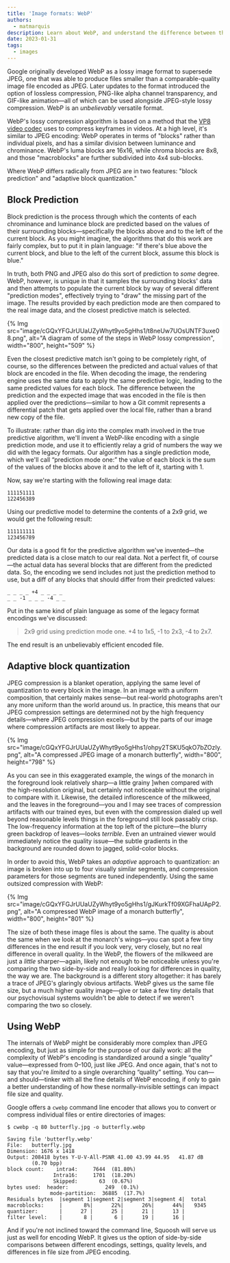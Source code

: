 ```yaml
---
title: 'Image formats: WebP'
authors:
  - matmarquis
description: Learn about WebP, and understand the difference between this format and others.
date: 2023-01-31
tags:
  - images
---
```


Google originally developed WebP as a lossy image format to supersede JPEG, one that was able to produce files smaller than a
comparable-quality image file encoded as JPEG. Later updates to the format introduced the option of lossless compression,
PNG-like alpha channel transparency, and GIF-like animation—all of which can be used alongside JPEG-style lossy compression.
WebP is an _unbelievably_ versatile format.

WebP's lossy compression algorithm is based on a method that the [VP8 video codec](https://datatracker.ietf.org/doc/html/draft-bankoski-vp8-bitstream-01#page-7)
uses to compress keyframes in videos. At a high level, it's similar to JPEG encoding: WebP operates in terms of "blocks" rather than individual pixels,
and has a similar division between luminance and chrominance. WebP's luma blocks are 16x16, while chroma blocks are 8x8, and those "macroblocks" are
further subdivided into 4x4 sub-blocks.

Where WebP differs radically from JPEG are in two features: "block prediction" and "adaptive block quantization."

## Block Prediction

Block prediction is the process through which the contents of each chrominance and luminance block are predicted based on the values
of their surrounding blocks—specifically the blocks above and to the left of the current block. As you might imagine, the algorithms
that do this work are fairly complex, but to put it in plain language: "if there's blue above the current block, and blue to the left
of the current block, assume this block is blue."

In truth, both PNG and JPEG also do this sort of prediction to _some_ degree. WebP, however, is unique in that it samples the surrounding
blocks' data and then attempts to populate the current block by way of several different "prediction modes", effectively trying to "draw"
the missing part of the image. The results provided by each prediction mode are then compared to the real image data, and the closest
predictive match is selected.

<div style="background: #fff;">
{% Img src="image/cGQxYFGJrUUaUZyWhyt9yo5gHhs1/t8neUw7UOsUNTF3uxe08.png", alt="A diagram of some of the steps in WebP lossy compression", width="800", height="509" %}
</div>

Even the closest predictive match isn't going to be completely right, of course, so the differences between the predicted and
actual values of that block are encoded in the file. When decoding the image, the rendering engine uses the same data to apply
the same predictive logic, leading to the same predicted values for each block. The difference between the prediction and the
expected image that was encoded in the file is then applied over the predictions—similar to how a Git commit represents a differential
patch that gets applied over the local file, rather than a brand new copy of the file.

To illustrate: rather than dig into the complex math involved in the true predictive algorithm, we'll invent a WebP-like encoding
with a single prediction mode, and use it to efficiently relay a grid of numbers the way we did with the legacy formats. Our algorithm
has a single prediction mode, which we'll call “prediction mode one:” the value of each block is the sum of the values of the blocks above
it and to the left of it, starting with 1.

Now, say we're starting with the following real image data:

```text
111151111
122456389
```

Using our predictive model to determine the contents of a 2x9 grid, we would get the following result:

```text
111111111
123456789
```

Our data is a good fit for the predictive algorithm we've invented—the predicted data is a close match to our real data.
Not a perfect fit, of course—the actual data has several blocks that are different from the predicted data. So, the encoding
we send includes not just the prediction method to use, but a diff of any blocks that should differ from their predicted values:

```text
_ _ _ _ +4 _ _ _ _
_ _ -1 _ _ _ -4 _ _
```

Put in the same kind of plain language as some of the legacy format encodings we've discussed:

> 2x9 grid using prediction mode one. +4 to 1x5, -1 to 2x3, -4 to 2x7.

The end result is an unbelievably efficient encoded file.

## Adaptive block quantization

JPEG compression is a blanket operation, applying the same level of quantization to every block in the image. In an image
with a uniform composition, that certainly makes sense—but real-world photographs aren't any more uniform than the world around us.
In practice, this means that our JPEG compression settings are determined not by the high frequency details—where JPEG
compression excels—but by the parts of our image where compression artifacts are most likely to appear.

{% Img src="image/cGQxYFGJrUUaUZyWhyt9yo5gHhs1/ohpy2TSKU5qkO7bZOzIy.png", alt="A compressed JPEG image of a monarch butterfly", width="800", height="798" %}

As you can see in this exaggerated example, the wings of the monarch in the foreground look relatively sharp—a little grainy
]when compared with the high-resolution original, but certainly not noticeable without the original to compare with it.
Likewise, the detailed inflorescence of the milkweed, and the leaves in the foreground—you and I may see traces of compression
artifacts with our trained eyes, but even with the compression dialed up well beyond reasonable levels things in the foreground
still look passably crisp. The low-frequency information at the top left of the picture—the blurry green backdrop of leaves—looks
_terrible_. Even an untrained viewer would immediately notice the quality issue—the subtle gradients in the background are
rounded down to jagged, solid-color blocks.

In order to avoid this, WebP takes an _adaptive_ approach to quantization: an image is broken into up to four visually similar
segments, and compression parameters for those segments are tuned independently. Using the same outsized compression with WebP:

{% Img src="image/cGQxYFGJrUUaUZyWhyt9yo5gHhs1/gJKurkTf09XGFhaUApP2.png", alt="A compressed WebP image of a monarch butterfly", width="800", height="801" %}

The size of both these image files is about the same. The quality is about the same when we look at the monarch's wings—you
can spot a few tiny differences in the end result if you look very, very closely, but no real difference in overall quality.
In the WebP, the flowers of the milkweed are just a _little_ sharper—again, likely not enough to be noticeable unless you're
comparing the two side-by-side and really looking for differences in quality, the way we are. The background is a different story
altogether: it has barely a trace of JPEG's glaringly obvious artifacts. WebP gives us the same file size, but a much higher
quality image—give or take a few tiny details that our psychovisual systems wouldn't be able to detect if we weren't comparing
the two so closely.

## Using WebP

The internals of WebP might be considerably more complex than JPEG encoding, but just as simple for the purpose of our daily
work: all the complexity of WebP's encoding is standardized around a single “quality” value—expressed from 0–100, just like JPEG.
And once again, that's not to say that you're _limited_ to a single overarching “quality” setting. You can—and should—tinker with all
the fine details of WebP encoding, if only to gain a better understanding of how these normally-invisible settings can impact
file size and quality.

Google offers a `cwebp` command line encoder that allows you to convert or compress individual files or entire directories of images:

```shell
$ cwebp -q 80 butterfly.jpg -o butterfly.webp

Saving file 'butterfly.webp'
File:  	butterfly.jpg
Dimension: 1676 x 1418
Output:	208418 bytes Y-U-V-All-PSNR 41.00 43.99 44.95   41.87 dB
       	(0.70 bpp)
block count:    intra4:     7644  (81.80%)
          	   Intra16:     1701  (18.20%)
          	   Skipped:       63  (0.67%)
bytes used:  header:            249  (0.1%)
         	  mode-partition:  36885  (17.7%)
Residuals bytes  |segment 1|segment 2|segment 3|segment 4|  total
macroblocks:     |       8%|      22%|      26%|      44%|   9345
quantizer:       |      27 |      25 |      21 |      13 |
filter level:    |       8 |       6 |      19 |      16 |
```

And if you're not inclined toward the command line, Squoosh will serve us just as well for encoding WebP. It gives us the option
of side-by-side comparisons between different encodings, settings, quality levels, and differences in file size from JPEG encoding.
